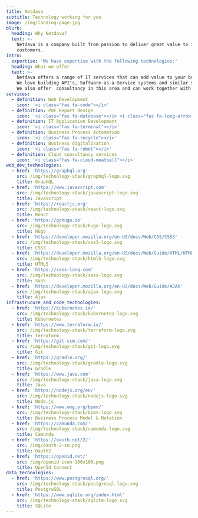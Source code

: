 ```yaml
---
title: Netdava
subtitle: Technology working for you
image: /img/landing-page.jpg
blurb:
  heading: Why Netdava?
  text: >-
    Netdava is a company built from passion to deliver great value to it's
    customers.
intro:
  expertise: 'We have expertise with the following technologies:'
  heading: What we offer
  text: >-
    Netdava offers a range of IT services that can add value to your business.
    We love building API's, Software-as-a-Service systems and similar software.
    We also offer  consultancy in this area and can work together with your team.
services:
  - definition: Web Development
    icon: '<i class="fas fa-code"></i>'
  - definition: PDF Report design
    icon: '<i class="fas fa-database"></i> <i class="fas fa-long-arrow-alt-right"></i> <i class="fas fa-file-invoice"></i>'
  - definition: IT Application Development
    icon: '<i class="fas fa-terminal"></i>'
  - definition: Business Process Automation
    icon: '<i class="fas fa-recycle"></i>'
  - definition: Business digitalisation
    icon: '<i class="fas fa-robot"></i>' 
  - definition: Cloud consultancy services
    icon: '<i class="fas fa-cloud-meatball"></i>'
web_dev_technologies:
  - href: 'https://graphql.org'
    src: /img/technology-stack/graphql-logo.svg
    title: GraphQL
  - href: 'https://www.javascript.com'
    src: /img/technology-stack/javascript-logo.svg
    title: JavaScript
  - href: 'https://reactjs.org'
    src: /img/technology-stack/react-logo.svg
    title: React
  - href: 'https://gohugo.io'
    src: /img/technology-stack/hugo-logo.svg
    title: Hugo
  - href: 'https://developer.mozilla.org/en-US/docs/Web/CSS/CSS3'
    src: /img/technology-stack/css3-logo.svg
    title: CSS3
  - href: 'https://developer.mozilla.org/en-US/docs/Web/Guide/HTML/HTML5'
    src: /img/technology-stack/html5-logo.svg
    title: HTML5
  - href: 'https://sass-lang.com'
    src: /img/technology-stack/sass-logo.svg
    title: SaSS
  - href: 'https://developer.mozilla.org/en-US/docs/Web/Guide/AJAX'
    src: /img/technology-stack/ajax-logo.svg
    title: Ajax
infrastrucure_and_code_technologies:
  - href: 'https://kubernetes.io/'
    src: /img/technology-stack/kubernetes-logo.svg
    title: Kubernetes
  - href: 'https://www.terraform.io/'
    src: /img/technology-stack/terraform-logo.svg
    title: Terraform
  - href: 'https://git-scm.com/'
    src: /img/technology-stack/git-logo.svg
    title: Git
  - href: 'https://gradle.org/'
    src: /img/technology-stack/gradle-logo.svg
    title: Gradle
  - href: 'https://www.java.com'
    src: /img/technology-stack/java-logo.svg
    title: Java
  - href: 'https://nodejs.org/en/'
    src: /img/technology-stack/nodejs-logo.svg
    title: Node.js
  - href: 'https://www.omg.org/bpmn/'
    src: /img/technology-stack/bpmn-logo.svg
    title: Business Process Model & Notation
  - href: 'https://camunda.com/'
    src: /img/technology-stack/camunda-logo.svg
    title: Camunda
  - href: 'https://oauth.net/2/'
    src: /img/oauth-2-sm.png
    title: Oauth2
  - href: 'https://openid.net/'
    src: /img/openid-icon-100x100.png
    title: OpenId Connect
data_technologies:
  - href: 'https://www.postgresql.org/'
    src: /img/technology-stack/postgresql-logo.svg
    title: PostgreSQL
  - href: 'https://www.sqlite.org/index.html'
    src: /img/technology-stack/sqlite-logo.svg
    title: SQLite
---
```


